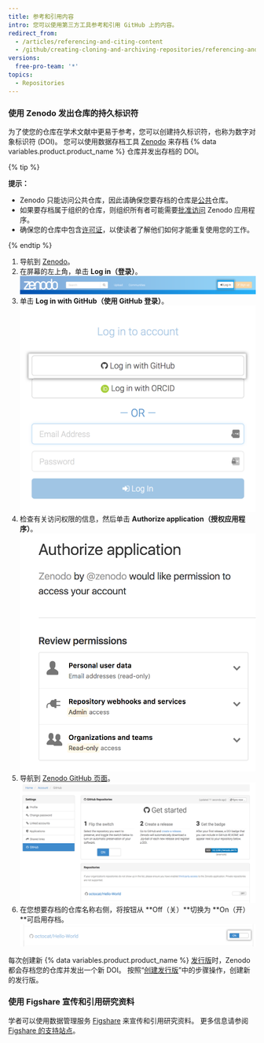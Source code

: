 ```yaml
---
title: 参考和引用内容
intro: 您可以使用第三方工具参考和引用 GitHub 上的内容。
redirect_from:
  - /articles/referencing-and-citing-content
  - /github/creating-cloning-and-archiving-repositories/referencing-and-citing-content
versions:
  free-pro-team: '*'
topics:
  - Repositories
---
```

### 使用 Zenodo 发出仓库的持久标识符

为了使您的仓库在学术文献中更易于参考，您可以创建持久标识符，也称为数字对象标识符 (DOI)。 您可以使用数据存档工具 [Zenodo](https://zenodo.org/about) 来存档 {% data variables.product.product_name %} 仓库并发出存档的 DOI。

{% tip %}

**提示：**
- Zenodo 只能访问公共仓库，因此请确保您要存档的仓库是[公共](/articles/making-a-private-repository-public)仓库。
- 如果要存档属于组织的仓库，则组织所有者可能需要[批准访问](/articles/approving-oauth-apps-for-your-organization) Zenodo 应用程序。
- 确保您的仓库中包含[许可证](/articles/open-source-licensing)，以使读者了解他们如何才能重复使用您的工作。

{% endtip %}

1. 导航到 [Zenodo](http://zenodo.org/)。
2. 在屏幕的左上角，单击 **Log in（登录）**。 ![Zenodo 登录按钮](/assets/images/help/repository/zenodo_login.png)
3. 单击 **Log in with GitHub（使用 GitHub 登录）**。 ![使用 GitHub 登录 Zenodo](/assets/images/help/repository/zenodo_login_with_github.png)
4. 检查有关访问权限的信息，然后单击 **Authorize application（授权应用程序）**。 ![授权 Zenodo](/assets/images/help/repository/zenodo_authorize.png)
5. 导航到 [Zenodo GitHub 页面](https://zenodo.org/account/settings/github/)。 ![Zenodo GitHub 页面](/assets/images/help/repository/zenodo_github_page.png)
6. 在您想要存档的仓库名称右侧，将按钮从 **Off（关）**切换为 **On（开）**可启用存档。 ![启用 Zenodo 仓库存档](/assets/images/help/repository/zenodo_toggle_on.png)

每次创建新 {% data variables.product.product_name %} [发行版](/articles/about-releases/)时，Zenodo 都会存档您的仓库并发出一个新 DOI。 按照“[创建发行版](/articles/creating-releases/)”中的步骤操作，创建新的发行版。

### 使用 Figshare 宣传和引用研究资料

学者可以使用数据管理服务 [Figshare](http://figshare.com) 来宣传和引用研究资料。 更多信息请参阅 [Figshare 的支持站点](https://knowledge.figshare.com/articles/item/how-to-connect-figshare-with-your-github-account)。
